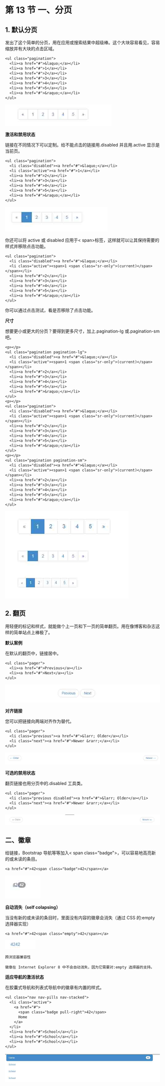 # 第 13 节 一、分页

## 1\. 默认分页

发出了这个简单的分页，用在应用或搜索结果中超级棒。这个大块容易看见，容易缩放并有大块的点击区域。

```
<ul class="pagination">
  <li><a href="#">&laquo;</a></li>
  <li><a href="#">1</a></li>
  <li><a href="#">2</a></li>
  <li><a href="#">3</a></li>
  <li><a href="#">4</a></li>
  <li><a href="#">5</a></li>
  <li><a href="#">&raquo;</a></li>
</ul> 
```

![](img/98.jpg)

**激活和禁用状态**

链接在不同情况下可以定制。给不能点击的链接用.disabled 并且用.active 显示是当前页。

```
<ul class="pagination">
  <li class="disabled"><a href="#">&laquo;</a></li>
  <li class="active"><a href="#">1</a></li>
  <li><a href="#">2</a></li>
  <li><a href="#">3</a></li>
  <li><a href="#">4</a></li>
  <li><a href="#">5</a></li>
  <li><a href="#">&raquo;</a></li>
</ul> 
```

![](img/99.jpg)

你还可以将 active 或 disabled 应用于< span>标签，这样就可以让其保持需要的样式并移除点击功能。

```
<ul class="pagination">
  <li class="disabled"><a href="#">&laquo;</a></li>
  <li class="active"><span>1 <span class="sr-only">(current)</span></span></li>
  <li><a href="#">2</a></li>
  <li><a href="#">3</a></li>
  <li><a href="#">4</a></li>
  <li><a href="#">5</a></li>
  <li><a href="#">&raquo;</a></li>
</ul> 
```

你可以通过点击测试，看是否移除了点击功能。

**尺寸**

想要更小或更大的分页？要得到更多尺寸，加上.pagination-lg 或.pagination-sm 吧。

```
<p></p>
<ul class="pagination pagination-lg">
  <li class="disabled"><a href="#">&laquo;</a></li>
  <li class="active"><span>1 <span class="sr-only">(current)</span></span></li>
  <li><a href="#">2</a></li>
  <li><a href="#">3</a></li>
  <li><a href="#">4</a></li>
  <li><a href="#">5</a></li>
  <li><a href="#">&raquo;</a></li>
</ul>  
<p></p> 
<ul class="pagination">
  <li class="disabled"><a href="#">&laquo;</a></li>
  <li class="active"><span>1 <span class="sr-only">(current)</span></span></li>
  <li><a href="#">2</a></li>
  <li><a href="#">3</a></li>
  <li><a href="#">4</a></li>
  <li><a href="#">5</a></li>
  <li><a href="#">&raquo;</a></li>
</ul> 
<p></p>
<ul class="pagination pagination-sm">
  <li class="disabled"><a href="#">&laquo;</a></li>
  <li class="active"><span>1 <span class="sr-only">(current)</span></span></li>
  <li><a href="#">2</a></li>
  <li><a href="#">3</a></li>
  <li><a href="#">4</a></li>
  <li><a href="#">5</a></li>
  <li><a href="#">&raquo;</a></li>
</ul> 
```

![](img/100.jpg)

## 2\. 翻页

用轻便的标记和样式，就能做个上一页和下一页的简单翻页。用在像博客和杂志这样的简单站点上棒极了。

**默认案例**

在默认的翻页中，链接居中。

```
<ul class="pager">
  <li><a href="#">Previous</a></li>
  <li><a href="#">Next</a></li>
</ul> 
```

![](img/101.jpg)

**对齐链接**

您可以把链接向两端对齐作为替代。

```
<ul class="pager">
  <li class="previous"><a href="#">&larr; Older</a></li>
  <li class="next"><a href="#">Newer &rarr;</a></li>
</ul> 
```

![](img/102.jpg)

**可选的禁用状态**

翻页链接也用分页中的.disabled 工具类。

```
<ul class="pager">
  <li class="previous disabled"><a href="#">&larr; Older</a></li>
  <li class="next"><a href="#">Newer &rarr;</a></li>
</ul> 
```

![](img/103.jpg)

## 二、徽章

给链接，Bootstrap 导航等等加入< span class="badge">，可以容易地高亮新的或未读的条目。

```
<a href="#">42<span class="badge">42</span></a> 
```

![](img/104.jpg)

**自动消失（self colapsing）**

当没有新的或未读的条目时，里面没有内容的徽章会消失（通过 CSS 的:empty 选择器实现）

```
<a href="#">42<span class="empty">42</span></a> 
```

![](img/105.jpg)

```
跨浏览器兼容性

徽章在 Internet Explorer 8 中不会自动消失，因为它需要对:empty 选择器的支持。 
```

**适应导航的激活状态**

在胶囊式导航和列表式导航中的徽章有内置的样式。

```
<ul class="nav nav-pills nav-stacked">
  <li class="active">
    <a href="#">
      <span class="badge pull-right">42</span>
      Home
    </a>
  </li>
  <li><a href="#">School</a></li>
  <li><a href="#">School</a></li>
  <li><a href="#">School</a></li>
</ul> 
```

![](img/106.jpg)